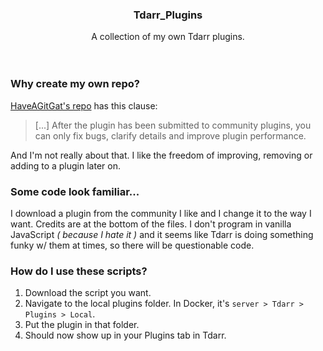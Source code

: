 <h3 align="center">Tdarr_Plugins</h3>
<p align="center">A collection of my own Tdarr plugins.</p>

<p align="center">ㅤ</p>

### Why create my own repo?

[HaveAGitGat's repo](https://github.com/HaveAGitGat/Tdarr_Plugins "HaveAGitGat's repo") has this clause:

> [...] After the plugin has been submitted to community plugins, you can only fix bugs, clarify details and improve plugin performance.

And I'm not really about that. I like the freedom of improving, removing or adding to a plugin later on.

### Some code look familiar...

I download a plugin from the community I like and I change it to the way I want. Credits are at the bottom of the files.
I don't program in vanilla JavaScript _( because I hate it )_ and it seems like Tdarr is doing something funky w/ them at times, so there will be questionable code.

### How do I use these scripts?

1. Download the script you want.
2. Navigate to the local plugins folder. In Docker, it's `server > Tdarr > Plugins > Local`.
3. Put the plugin in that folder.
4. Should now show up in your Plugins tab in Tdarr.
